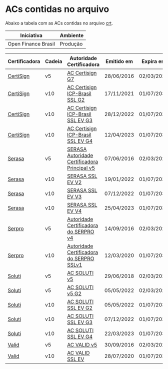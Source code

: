# ACs contidas no arquivo

Abaixo a tabela com as ACs contidas no arquivo [crt](all-fapi-br-ca-certificates.crt).

| Iniciativa | Ambiente |
| --- | --- |
| Open Finance Brasil | Produção |

| Certificadora | Cadeia | Autoridade Certificadora | Emitido em | Expira em |
| --- | --- | ---| --- | --- | 
| [CertiSign](https://www.gov.br/iti/pt-br/assuntos/repositorio/ac-certisign) | v5 | [AC Certisign G7](https://acraiz.icpbrasil.gov.br/credenciadas/CERTISIGN/v5/p/AC_Certisign_G7.crt) | 28/06/2016 | 02/03/2029 | 
| [CertiSign](https://www.gov.br/iti/pt-br/assuntos/repositorio/ac-certisign) | v10 | [AC Certisign ICP-Brasil SSL G2](https://acraiz.icpbrasil.gov.br/credenciadas/CERTISIGN/v10/p/AC-CERTISIGN-ICP-BRASIL-SSL-G2.crt) | 17/11/2021 | 01/07/2032 | 
| [CertiSign](https://www.gov.br/iti/pt-br/assuntos/repositorio/ac-certisign) | v10 | [AC Certisign ICP-Brasil SSL EV G3](https://acraiz.icpbrasil.gov.br/credenciadas/CERTISIGN/v10/p/AC-Certisign-ICP-Brasil-SSL-EV-G3.crt) | 28/12/2022 | 01/07/2032 | 
| [CertiSign](https://www.gov.br/iti/pt-br/assuntos/repositorio/ac-certisign) | v10 | [AC Certisign ICP-Brasil SSL EV G4](https://acraiz.icpbrasil.gov.br/credenciadas/CERTISIGN/v10/p/AC-Certisign-ICP-Brasil-SSL-EV-G4.crt) | 12/04/2023 | 01/07/2032 | 
| [Serasa](https://www.gov.br/iti/pt-br/assuntos/repositorio/ac-serasa-acp) | v5 | [SERASA Autoridade Certificadora Principal v5](https://acraiz.icpbrasil.gov.br/credenciadas/SERASA_ACP/v5/p/Serasa_Autoridade_Certificadora_Principal_v5.crt) | 07/06/2016 | 02/03/2029 | 
| [Serasa](https://www.gov.br/iti/pt-br/assuntos/repositorio/ac-serasa-acp) | v10 | [SERASA SSL EV V2](https://acraiz.icpbrasil.gov.br/credenciadas/SERASA_ACP/v10/p/AC-SERASA-SSL-EV-V2.crt) | 19/01/2022 | 01/07/2032 | 
| [Serasa](https://www.gov.br/iti/pt-br/assuntos/repositorio/ac-serasa-acp) | v10 | [SERASA SSL EV V3](https://acraiz.icpbrasil.gov.br/credenciadas/SERASA_ACP/v10/p/AC-SERASA-SSL-EV-V3.crt) | 07/12/2022 | 01/07/2032 | 
| [Serasa](https://www.gov.br/iti/pt-br/assuntos/repositorio/ac-serasa-acp) | v10 | [SERASA SSL EV V4](https://acraiz.icpbrasil.gov.br/credenciadas/SERASA_ACP/v10/p/AC-SERASA-SSL-EV-V4.crt) | 25/04/2023 | 01/07/2032 | 
| [Serpro](https://www.gov.br/iti/pt-br/assuntos/repositorio/ac-serpro-de-1deg-nivel) | v5 | [Autoridade Certificadora do SERPRO v4](https://acraiz.icpbrasil.gov.br/credenciadas/SERPRO/v5/p/Autoridade_Certificadora_Serpro_v4.crt) | 14/09/2016 | 02/03/2029 | 
| [Serpro](https://www.gov.br/iti/pt-br/assuntos/repositorio/ac-serpro-de-1deg-nivel) | v10 | [Autoridade Certificadora do SERPRO SSLv1](https://acraiz.icpbrasil.gov.br/credenciadas/SERPRO/v10/p/AC-SERPRO-SSLv1-v10.crt) | 12/03/2020 | 01/07/2032 | 
| [Soluti](https://www.gov.br/iti/pt-br/assuntos/repositorio/ac-soluti) | v5 | [AC SOLUTI v5](https://acraiz.icpbrasil.gov.br/credenciadas/SOLUTI/v5/p/AC_Soluti_v5.crt) | 29/06/2018 | 02/03/2029 | 
| [Soluti](https://www.gov.br/iti/pt-br/assuntos/repositorio/ac-soluti) | v5 | [AC SOLUTI v5 G2](https://acraiz.icpbrasil.gov.br/credenciadas/SOLUTI/v5/p/AC-SOLUTI-v5-G2.crt) | 05/05/2022 | 02/03/2029 | 
| [Soluti](https://www.gov.br/iti/pt-br/assuntos/repositorio/ac-soluti) | v10 | [AC SOLUTI SSL EV G2](https://acraiz.icpbrasil.gov.br/credenciadas/SOLUTI/v10/p/AC-SOLUTI-SSL-EV-G2.crt) | 05/05/2022 | 01/07/2032 | 
| [Soluti](https://www.gov.br/iti/pt-br/assuntos/repositorio/ac-soluti) | v10 | [AC SOLUTI SSL EV G3](https://acraiz.icpbrasil.gov.br/credenciadas/SOLUTI/v10/p/AC-SOLUTI-SSL-EV-G3.crt) | 07/12/2022 | 01/07/2032 | 
| [Soluti](https://www.gov.br/iti/pt-br/assuntos/repositorio/ac-soluti) | v10 | [AC SOLUTI SSL EV G4](https://acraiz.icpbrasil.gov.br/credenciadas/SOLUTI/v10/p/AC-SOLUTI-SSL-EV-G4.crt) | 22/03/2023 | 01/07/2032 | 
| [Valid](https://www.gov.br/iti/pt-br/assuntos/repositorio/ac-valid) | v5 | [AC VALID v5](https://acraiz.icpbrasil.gov.br/credenciadas/VALID/v5/p/AC_VALID_v5.crt) | 30/09/2016 | 02/03/2029 | 
| [Valid](https://www.gov.br/iti/pt-br/assuntos/repositorio/ac-valid) | v10 | [AC VALID SSL EV](https://acraiz.icpbrasil.gov.br/credenciadas/VALID/v10/p/AC-VALID-SSL-EV.crt) | 28/07/2020 | 01/07/2032 |
